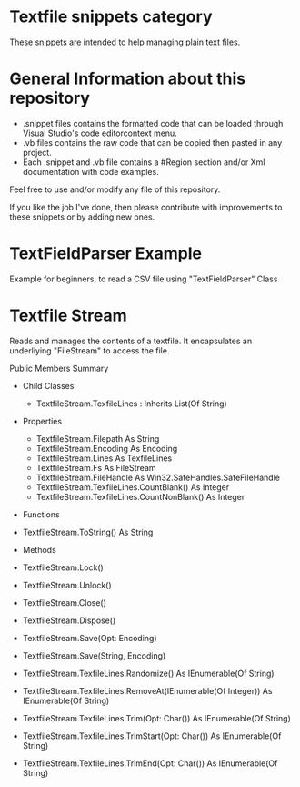 # Textfile snippets category
These snippets are intended to help managing plain text files.

# General Information about this repository
 - .snippet files contains the formatted code that can be loaded through Visual Studio's code editorcontext menu.
 - .vb files contains the raw code that can be copied then pasted in any project.
 - Each .snippet and .vb file contains a #Region section and/or Xml documentation with code examples.
 
Feel free to use and/or modify any file of this repository.

If you like the job I've done, then please contribute with improvements to these snippets or by adding new ones.

# TextFieldParser Example
Example for beginners, to read a CSV file using "TextFieldParser" Class

# Textfile Stream
Reads and manages the contents of a textfile.
It encapsulates an underliying "FileStream" to access the file.

Public Members Summary

 - Child Classes
   - TextfileStream.TexfileLines : Inherits List(Of String)

 - Properties
   - TextfileStream.Filepath As String
   - TextfileStream.Encoding As Encoding
   - TextfileStream.Lines As TexfileLines
   - TextfileStream.Fs As FileStream
   - TextfileStream.FileHandle As Win32.SafeHandles.SafeFileHandle
   - TextfileStream.TexfileLines.CountBlank() As Integer
   - TextfileStream.TexfileLines.CountNonBlank() As Integer

 -  Functions
   - TextfileStream.ToString() As String

 -  Methods
   - TextfileStream.Lock()
   - TextfileStream.Unlock()
   - TextfileStream.Close()
   - TextfileStream.Dispose()
   - TextfileStream.Save(Opt: Encoding)
   - TextfileStream.Save(String, Encoding)
   - TextfileStream.TexfileLines.Randomize() As IEnumerable(Of String)
   - TextfileStream.TexfileLines.RemoveAt(IEnumerable(Of Integer)) As IEnumerable(Of String)
   - TextfileStream.TexfileLines.Trim(Opt: Char()) As IEnumerable(Of String)
   - TextfileStream.TexfileLines.TrimStart(Opt: Char()) As IEnumerable(Of String)
   - TextfileStream.TexfileLines.TrimEnd(Opt: Char()) As IEnumerable(Of String)
